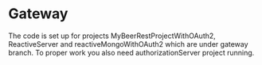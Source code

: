 # Gateway
 
The code is set up for projects MyBeerRestProjectWithOAuth2, ReactiveServer and reactiveMongoWithOAuth2 which are under gateway branch. To proper work you also need authorizationServer project running.
